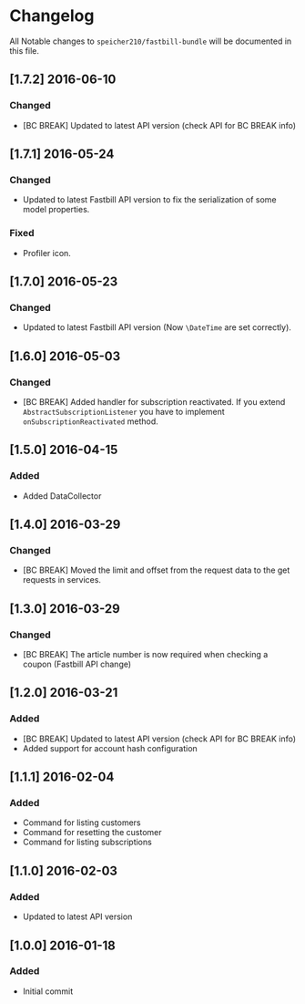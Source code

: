 # Changelog

All Notable changes to `speicher210/fastbill-bundle` will be documented in this file.

## [1.7.2] 2016-06-10

### Changed
- [BC BREAK] Updated to latest API version (check API for BC BREAK info)

## [1.7.1] 2016-05-24

### Changed
- Updated to latest Fastbill API version to fix the serialization of some model properties.

### Fixed
- Profiler icon.

## [1.7.0] 2016-05-23

### Changed
- Updated to latest Fastbill API version (Now `\DateTime` are set correctly).

## [1.6.0] 2016-05-03

### Changed
- [BC BREAK] Added handler for subscription reactivated. If you extend `AbstractSubscriptionListener` you have to implement `onSubscriptionReactivated` method.

## [1.5.0] 2016-04-15

### Added
- Added DataCollector

## [1.4.0] 2016-03-29

### Changed
- [BC BREAK] Moved the limit and offset from the request data to the get requests in services.

## [1.3.0] 2016-03-29

### Changed
- [BC BREAK] The article number is now required when checking a coupon (Fastbill API change)

## [1.2.0] 2016-03-21

### Added
- [BC BREAK] Updated to latest API version (check API for BC BREAK info)
- Added support for account hash configuration

## [1.1.1] 2016-02-04

### Added
- Command for listing customers
- Command for resetting the customer
- Command for listing subscriptions

## [1.1.0] 2016-02-03

### Added
- Updated to latest API version

## [1.0.0] 2016-01-18

### Added
- Initial commit
